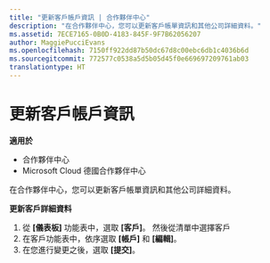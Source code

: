 ```yaml
---
title: "更新客戶帳戶資訊 | 合作夥伴中心"
description: "在合作夥伴中心，您可以更新客戶帳單資訊和其他公司詳細資料。"
ms.assetid: 7ECE7165-0B0D-4183-845F-9F7B62056207
author: MaggiePucciEvans
ms.openlocfilehash: 7150ff922dd87b50dc67d8c00ebc6db1c4036b6d
ms.sourcegitcommit: 772577c0538a5d5b05d45f0e669697209761ab03
translationtype: HT
---
```

# <a name="update-customer-account-info"></a>更新客戶帳戶資訊

**適用於**

-  合作夥伴中心
-  Microsoft Cloud 德國合作夥伴中心

在合作夥伴中心，您可以更新客戶帳單資訊和其他公司詳細資料。

**更新客戶詳細資料**

1.  從 **\[儀表板\]** 功能表中，選取 **\[客戶\]**。 然後從清單中選擇客戶
2.  在客戶功能表中，依序選取 **\[帳戶\]** 和 **\[編輯\]**。
3.  在您進行變更之後，選取 **\[提交\]**。

 

 



